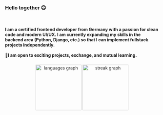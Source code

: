 <h3 align="left">Hello together 😊</h3> <br> <h4 align="self">I am a certified frontend developer from Germany with a passion for clean code and modern UI/UX. I am currently expanding my skills in the backend area (Python, Django, etc.) so that I can implement fullstack projects independently.<br><br>🤝I am open to exciting projects, exchange, and mutual learning.</h4>

###

<div align="center">
  <img src="https://github-readme-stats.vercel.app/api/top-langs?username=Simeon199&locale=en&hide_title=false&layout=compact&card_width=320&langs_count=5&theme=dracula&hide_border=false&order=2" height="150" alt="languages graph"  />
  <img src="https://streak-stats.demolab.com?user=Simeon199&locale=en&mode=daily&theme=dracula&hide_border=false&border_radius=5&order=3" height="150" alt="streak graph"  />
</div>

###
